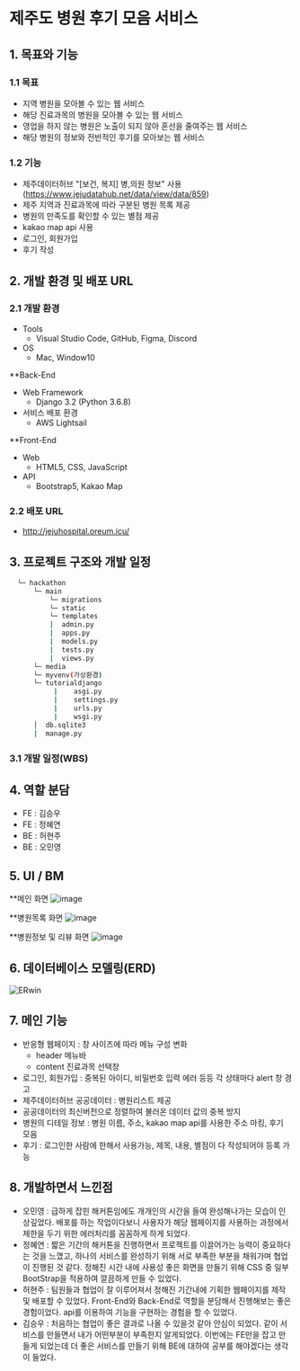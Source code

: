 # 제주도 병원 후기 모음 서비스

## 1. 목표와 기능

### 1.1 목표
- 지역 병원을 모아볼 수 있는 웹 서비스
- 해당 진료과목의 병원을 모아볼 수 있는 웹 서비스
- 영업을 하지 않는 병원은 노출이 되지 않아 혼선을 줄여주는 웹 서비스
- 해당 병원의 정보와 전반적인 후기를 모아보는 웹 서비스

### 1.2 기능
- 제주데이터허브 "[보건, 복지] 병,의원 정보" 사용(https://www.jejudatahub.net/data/view/data/859)
- 제주 지역과 진료과목에 따라 구분된 병원 목록 제공
- 병원의 만족도를 확인할 수 있는 별점 제공
- kakao map api 사용
- 로그인, 회원가입
- 후기 작성

## 2. 개발 환경 및 배포 URL
### 2.1 개발 환경
- Tools
    - Visual Studio Code, GitHub, Figma, Discord
- OS
    - Mac, Window10

**Back-End
- Web Framework
    - Django 3.2 (Python 3.6.8)
- 서비스 배포 환경
    - AWS Lightsail

**Front-End
- Web
    - HTML5, CSS, JavaScript
- API
    - Bootstrap5, Kakao Map

### 2.2 배포 URL
- http://jejuhospital.oreum.icu/

## 3. 프로젝트 구조와 개발 일정
```bash
  └─ hackathon
      └─ main
          └─ migrations
          └─ static
          └─ templates
          |  admin.py
          |  apps.py
          |  models.py
          |  tests.py
          |  views.py
      └─ media
      └─ myvenv(가상환경)
      └─ tutorialdjango
           |    asgi.py
           |    settings.py
           |    urls.py
           |    wsgi.py
      │  db.sqlite3
      |  manage.py 
```

### 3.1 개발 일정(WBS)

## 4. 역할 분담
- FE : 김승우
- FE : 정혜연
- BE : 허현주
- BE : 오민영

## 5. UI / BM
**메인 화면
![image](https://user-images.githubusercontent.com/82134668/188096118-5845ec5a-375b-44ca-b6f2-b4e452d73b21.png)

**병원목록 화면
![image](https://user-images.githubusercontent.com/108389588/188116472-844d414e-1e04-4b3c-bb73-2ea130f5b834.png)

**병원정보 및 리뷰 화면
![image](https://user-images.githubusercontent.com/108389588/188116880-fea01379-2bc5-4474-9480-a1cced23b0cf.png)

## 6. 데이터베이스 모델링(ERD)
![ERwin](https://user-images.githubusercontent.com/94173023/188053009-61351f80-5786-4afb-b72d-7e21c1d2256d.jpg)

## 7. 메인 기능
- 반응형 웹페이지 : 창 사이즈에 따라 메뉴 구성 변화
    - header 메뉴바
    - content 진료과목 선택창
- 로그인, 회원가입 : 중복된 아이디, 비밀번호 입력 에러 등등 각 상태마다 alert 창 경고
- 제주데이터허브 공공데이터 : 병원리스트 제공
- 공공데이터의 최신버전으로 정렬하여 불러온 데이터 값의 중복 방지
- 병원의 디테일 정보 : 병원 이름, 주소, kakao map api를 사용한 주소 마킹, 후기 모음
- 후기 : 로그인한 사람에 한해서 사용가능, 제목, 내용, 별점이 다 작성되어야 등록 가능

## 8. 개발하면서 느낀점

- 오민영 : 급하게 잡힌 해커톤임에도 개개인의 시간을 들여 완성해나가는 모습이 인상깊었다. 배포를 하는 작업이다보니 사용자가 해당 웹페이지를 사용하는 과정에서 제한을 두기 위한 에러처리를 꼼꼼하게 하게 되었다.
- 정혜연 : 짧은 기간의 해커톤을 진행하면서 프로젝트를 이끌어가는 능력이 중요하다는 것을 느꼈고, 하나의 서비스를 완성하기 위해 서로 부족한 부분을 채워가며 협업이 진행된 것 같다. 정해진 시간 내에 사용성 좋은 화면을 만들기 위해 CSS 중 일부 BootStrap을 적용하여 깔끔하게 만들 수 있었다.
- 허현주 : 팀원들과 협업이 잘 이루어져서 정해진 기간내에 기획한 웹페이지를 제작 및 배포할 수 있었다. Front-End와 Back-End로 역할을 분담해서 진행해보는 좋은 경험이었다. api를 이용하여 기능을 구현하는 경험을 할 수 있었다.
- 김승우 : 처음하는 협업이 좋은 결과로 나올 수 있을것 같아 안심이 되었다. 같이 서비스를 만들면서 내가 어떤부분이 부족한지 알게되었다. 이번에는 FE만을 잡고 만들게 되었는데 더 좋은 서비스를 만들기 위해 BE에 대하여 공부를 해야겠다는 생각이 들었다.
